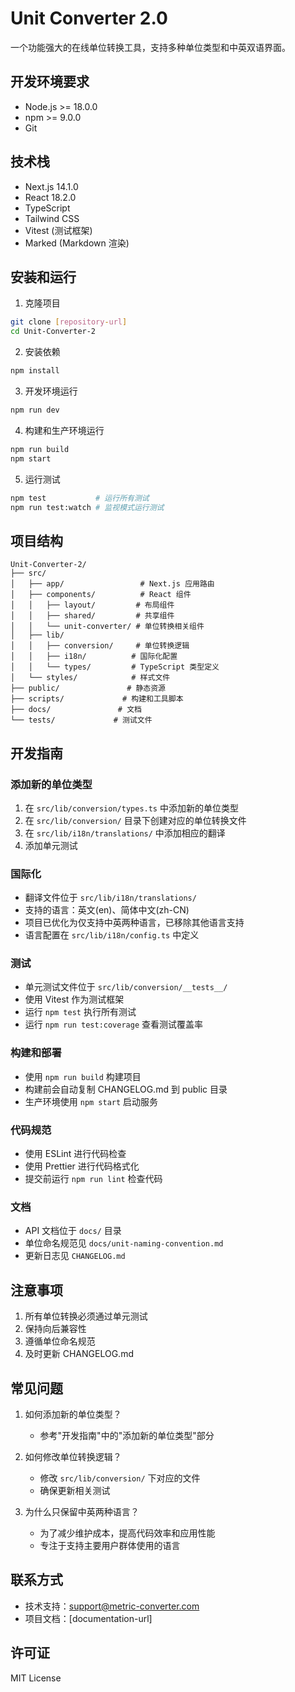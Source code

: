 # Unit Converter 2.0

一个功能强大的在线单位转换工具，支持多种单位类型和中英双语界面。

## 开发环境要求

- Node.js >= 18.0.0
- npm >= 9.0.0
- Git

## 技术栈

- Next.js 14.1.0
- React 18.2.0
- TypeScript
- Tailwind CSS
- Vitest (测试框架)
- Marked (Markdown 渲染)

## 安装和运行

1. 克隆项目
```bash
git clone [repository-url]
cd Unit-Converter-2
```

2. 安装依赖
```bash
npm install
```

3. 开发环境运行
```bash
npm run dev
```

4. 构建和生产环境运行
```bash
npm run build
npm start
```

5. 运行测试
```bash
npm test           # 运行所有测试
npm run test:watch # 监视模式运行测试
```

## 项目结构

```
Unit-Converter-2/
├── src/
│   ├── app/                 # Next.js 应用路由
│   ├── components/          # React 组件
│   │   ├── layout/         # 布局组件
│   │   ├── shared/         # 共享组件
│   │   └── unit-converter/ # 单位转换相关组件
│   ├── lib/
│   │   ├── conversion/     # 单位转换逻辑
│   │   ├── i18n/          # 国际化配置
│   │   └── types/         # TypeScript 类型定义
│   └── styles/            # 样式文件
├── public/               # 静态资源
├── scripts/             # 构建和工具脚本
├── docs/               # 文档
└── tests/             # 测试文件
```

## 开发指南

### 添加新的单位类型

1. 在 `src/lib/conversion/types.ts` 中添加新的单位类型
2. 在 `src/lib/conversion/` 目录下创建对应的单位转换文件
3. 在 `src/lib/i18n/translations/` 中添加相应的翻译
4. 添加单元测试

### 国际化

- 翻译文件位于 `src/lib/i18n/translations/`
- 支持的语言：英文(en)、简体中文(zh-CN)
- 项目已优化为仅支持中英两种语言，已移除其他语言支持
- 语言配置在 `src/lib/i18n/config.ts` 中定义

### 测试

- 单元测试文件位于 `src/lib/conversion/__tests__/`
- 使用 Vitest 作为测试框架
- 运行 `npm test` 执行所有测试
- 运行 `npm run test:coverage` 查看测试覆盖率

### 构建和部署

- 使用 `npm run build` 构建项目
- 构建前会自动复制 CHANGELOG.md 到 public 目录
- 生产环境使用 `npm start` 启动服务

### 代码规范

- 使用 ESLint 进行代码检查
- 使用 Prettier 进行代码格式化
- 提交前运行 `npm run lint` 检查代码

### 文档

- API 文档位于 `docs/` 目录
- 单位命名规范见 `docs/unit-naming-convention.md`
- 更新日志见 `CHANGELOG.md`

## 注意事项

1. 所有单位转换必须通过单元测试
2. 保持向后兼容性
3. 遵循单位命名规范
4. 及时更新 CHANGELOG.md

## 常见问题

1. 如何添加新的单位类型？
   - 参考"开发指南"中的"添加新的单位类型"部分

2. 如何修改单位转换逻辑？
   - 修改 `src/lib/conversion/` 下对应的文件
   - 确保更新相关测试

3. 为什么只保留中英两种语言？
   - 为了减少维护成本，提高代码效率和应用性能
   - 专注于支持主要用户群体使用的语言

## 联系方式

- 技术支持：support@metric-converter.com
- 项目文档：[documentation-url]

## 许可证

MIT License
